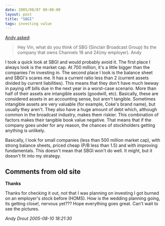 ```yaml
---
date: 2005/08/07 00:00:00
layout: post
title: "SBGI"
tags: investing value
---
```


[Andy asked](http://kurup.org/blog/2005/08/01/quarterly-sells):

> Hey Vin, what do you think of SBG (Sinclair Broadcast Group) Its the company that owns Channels 18 and 24(my employer). Andy 

I took a quick look at SBGI and would probably avoid it. The first place I always look is the market cap. At 700 million, it's a little bigger than the companies I'm investing in. The second place I look is the balance sheet and SBGI's scares me. It has a current ratio less than 2 (current assets divided by current liabilities). This means that they don't have much leeway in paying off bills due in the next year in a worst-case scenario. More than half of their assets are intangible assets (goodwill, etc). Basically, these are considered assets in an accounting sense, but aren't tangible. Sometimes intangible assets are very valuable (for example, Coke's brand name), but usually they aren't. They also have a huge amount of debt which, although common in the broadcast industry, makes them riskier. This combination of factors makes their tangible book value negative. That means that if the company goes under for any reason, the chances of stockholders getting anything is unlikely.

Basically, I look for small companies (less than 500 million market cap), with strong balance sheets, priced cheap (P/B less than 1.5) and with improving fundamentals. This doesn't mean that SBGI won't do well. It might, but it doesn't fit into my strategy.

<div id="comment-box">
<h2>Comments from old site</h2>

<div class="one-comment">
<p><b>Thanks</b></p>
<p>
Thanks for checking it out, not that I was planning on investing I got
burned on an employer's stock before (HOMS). How is the wedding
planning going, its getting close!, nervous yet???  Hope everything
goes great. Can't wait to see the pictures.
</p>
<address class="signature">
<span class="author">Andy Drout</span>
<span class="date">2005-08-10 18:21:30</span>
</address>
</div>

</div>
